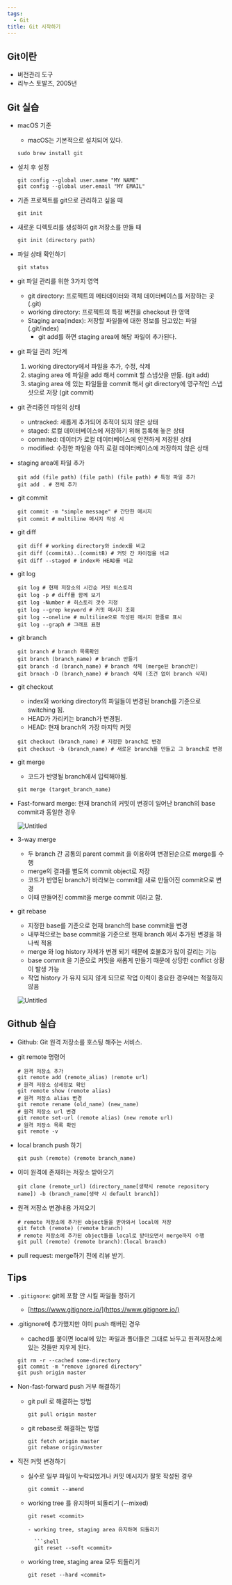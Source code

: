 ```yaml
---
tags:
  - Git
title: Git 시작하기
---
```



## **Git이란**

* 버전관리 도구
* 리누스 토발즈, 2005년

## **Git 실습**

* macOS 기준

    * macOS는 기본적으로 설치되어 있다.

    ```
    sudo brew install git
    ```

* 설치 후 설정

    ```
    git config --global user.name "MY NAME"
    git config --global user.email "MY EMAIL"
    ```

* 기존 프로젝트를 git으로 관리하고 싶을 때

    ```
    git init
    ```

* 새로운 디렉토리를 생성하여 git 저장소를 만들 때

    ```
    git init (directory path)
    ```

* 파일 상태 확인하기

    ```
    git status
    ```

* git 파일 관리를 위한 3가지 영역
  * git directory: 프로젝트의 메타데이터와 객체 데이터베이스를 저장하는 곳 (.git)
  * working directory: 프로젝트의 특정 버전을 checkout 한 영역
  * Staging area(index): 저장할 파일들에 대한 정보를 담고있는 파일(.git/index)
    * git add를 하면 staging area에 해당 파일이 추가된다.
* git 파일 관리 3단계
  1. working directory에서 파일을 추가, 수정, 삭제
  2. staging area 에 파일을 add 해서 commit 할 스냅샷을 만듦. (git add)
  3. staging area 에 있는 파일들을 commit 해서 git directory에 영구적인 스냅샷으로 저장 (git commit)
* git 관리중인 파일의 상태
  * untracked: 새롭게 추가되어 추적이 되지 않은 상태
  * staged: 로컬 데이터베이스에 저장하기 위해 등록해 놓은 상태
  * commited: 데이터가 로컬 데이터베이스에 안전하게 저장된 상태
  * modified: 수정한 파일을 아직 로컬 데이터베이스에 저장하지 않은 상태
* staging area에 파일 추가

    ```
    git add (file path) (file path) (file path) # 특정 파일 추가
    git add . # 전체 추가
    ```

* git commit

    ```
    git commit -m "simple message" # 간단한 메시지
    git commit # multiline 메시지 작성 시
    ```

* git diff

    ```
    git diff # working directory와 index를 비교
    git diff (commitA)..(commitB) # 커밋 간 차이점을 비교
    git diff --staged # index와 HEAD를 비교
    ```

* git log

    ```
    git log # 현재 저장소의 시간순 커밋 히스토리
    git log -p # diff를 함께 보기
    git log -Number # 히스토리 갯수 지정
    git log --grep keyword # 커밋 메시지 조회
    git log --oneline # multiline으로 작성된 메시지 한줄로 표시
    git log --graph # 그래프 표현
    ```

* git branch

    ```
    git branch # branch 목록확인
    git branch (branch_name) # branch 만들기
    git branch -d (branch_name) # branch 삭제 (merge된 branch만)
    git brnach -D (branch_name) # branch 삭제 (조건 없이 branch 삭제)
    ```

* git checkout

    * index와 working directory의 파일들이 변경된 branch를 기준으로 switching 됨.
    * HEAD가 가리키는 branch가 변경됨.
    * HEAD: 현재 branch의 가장 마지막 커밋

    ```
    git checkout (branch_name) # 지정한 branch로 변경
    git checkout -b (branch_name) # 새로운 branch를 만들고 그 branch로 변경
    ```

* git merge

    * 코드가 반영될 branch에서 입력해야됨.

    ```
    git merge (target_branch_name)
    ```

* Fast-forward merge: 현재 branch의 커밋이 변경이 일어난 branch의 base commit과 동일한 경우

    ![Untitled](assets/Untitled-4545435.png)

* 3-way merge

    * 두 branch 간 공통의 parent commit 을 이용하여 변경된순으로 merge를 수행
    * merge의 결과를 별도의 commit object로 저장
    * 코드가 반영된 branch가 바라보는 commit을 새로 만들어진 commit으로 변경
    * 이때 만들어진 commit을 merge commit 이라고 함.
* git rebase

    * 지정한 base를 기준으로 현재 branch의 base commit을 변경
    * 내부적으로는 base commit을 기준으로 현재 branch 에서 추가된 변경을 하나씩 적용
    * merge 와 log history 자체가 변경 되기 때문에 호불호가 많이 갈리는 기능
    * base commit 을 기준으로 커밋을 새롭게 만들기 때문에 상당한 conflict 상황이 발생 가능
    * 작업 history 가 유지 되지 않게 되므로 작업 이력이 중요한 경우에는 적절하지 않음

    ![Untitled](<assets/Untitled 2 (1).png>)

## **Github 실습**

* Github: Git 원격 저장소를 호스팅 해주는 서비스.
* git remote 명령어

    ```
    # 원격 저장소 추가
    git remote add (remote_alias) (remote url)
    # 원격 저장소 상세정보 확인
    git remote show (remote alias)
    # 원격 저장소 alias 변경
    git remote rename (old_name) (new_name)
    # 원격 저장소 url 변경
    git remote set-url (remote alias) (new remote url)
    # 원격 저장소 목록 확인
    git remote -v
    ```

* local branch push 하기

    ```
    git push (remote) (remote branch_name)
    ```

* 이미 원격에 존재하는 저장소 받아오기

    ```
    git clone (remote_url) (directory_name[생략시 remote repository name]) -b (branch_name[생략 시 default branch])
    ```

* 원격 저장소 변경내용 가져오기

    ```
    # remote 저장소에 추가된 object들을 받아와서 local에 저장
    git fetch (remote) (remote branch)
    # remote 저장소에 추가된 object들을 local로 받아오면서 merge까지 수행
    git pull (remote) (remote branch):(local branch)
    ```

* pull request: merge하기 전에 리뷰 받기.

## **Tips**

* `.gitignore`: git에 포함 안 시킬 파일들 정하기
  * [https://www.gitignore.io/](https://www.gitignore.io/)
* .gitignore에 추가했지만 이미 push 해버린 경우

    * cached를 붙이면 local에 있는 파일과 폴더들은 그대로 놔두고 원격저장소에 있는 것들만 지우게 된다.

    ```
    git rm -r --cached some-directory
    git commit -m "remove ignored directory"
    git push origin master
    ```

* Non-fast-forward push 거부 해결하기
  * git pull 로 해결하는 방법

      ```
      git pull origin master
      ```

  * git rebase로 해결하는 방법

      ```
      git fetch origin master
      git rebase origin/master
      ```

* 직전 커밋 변경하기
  * 실수로 일부 파일이 누락되었거나 커밋 메시지가 잘못 작성된 경우

      ```
      git commit --amend
      ```

  * working tree 를 유지하며 되돌리기 (--mixed)

      ````
      git reset <commit>

      - working tree, staging area 유지하며 되돌리기

        ```shell
        git reset --soft <commit>
      ````

  * working tree, staging area 모두 되돌리기

      ```
      git reset --hard <commit>
      ```
